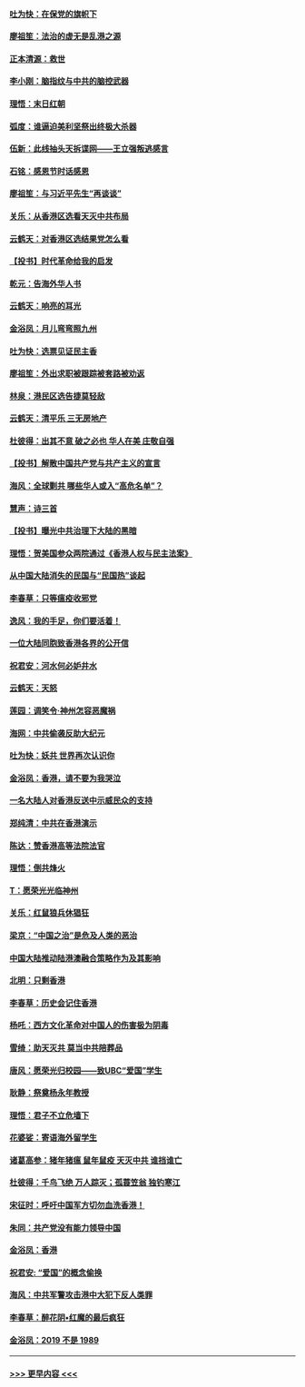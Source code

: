 #### [吐为快：在保党的旗帜下](../pages/nsc993/n11691188.md?t=11302001) 
#### [廖祖笙：法治的虚无是乱港之源](../pages/nsc993/n11690605.md?t=11302001) 
#### [正本清源：救世](../pages/nsc993/n11689134.md?t=11302001) 
#### [李小刚：脑指纹与中共的脑控武器](../pages/nsc993/n11688900.md?t=11302001) 
#### [理悟：末日红朝](../pages/nsc993/n11688829.md?t=11302001) 
#### [弧度：谁逼迫美利坚祭出终极大杀器](../pages/nsc993/n11688735.md?t=11302001) 
#### [伍新：此线抽头天拆谍网——王立强叛逃感言](../pages/nsc993/n11687981.md?t=11302001) 
#### [石铭：感恩节时话感恩](../pages/nsc993/n11687568.md?t=11302001) 
#### [廖祖笙：与习近平先生“再谈谈”](../pages/nsc993/n11687005.md?t=11302001) 
#### [关乐：从香港区选看天灭中共布局](../pages/nsc993/n11686647.md?t=11302001) 
#### [云鹤天：对香港区选结果党怎么看](../pages/nsc993/n11686216.md?t=11302001) 
#### [【投书】时代革命给我的启发](../pages/nsc993/n11684287.md?t=11302001) 
#### [乾元：告海外华人书](../pages/nsc993/n11684044.md?t=11302001) 
#### [云鹤天：响亮的耳光](../pages/nsc993/n11684254.md?t=11302001) 
#### [金浴凤：月儿弯弯照九州](../pages/nsc993/n11684231.md?t=11302001) 
#### [吐为快：选票见证民主香](../pages/nsc993/n11684206.md?t=11302001) 
#### [廖祖笙：外出求职被跟踪被套路被劝返](../pages/nsc993/n11683874.md?t=11302001) 
#### [林泉：港民区选告捷莫轻敌](../pages/nsc993/n11683930.md?t=11302001) 
#### [云鹤天：清平乐 三无房地产](../pages/nsc993/n11681521.md?t=11302001) 
#### [杜彼得：出其不意 破之必也 华人在美 庄敬自强](../pages/nsc993/n11679554.md?t=11302001) 
#### [【投书】解散中国共产党与共产主义的宣言](../pages/nsc993/n11679177.md?t=11302001) 
#### [海风：全球剿共 哪些华人或入“高危名单”？](../pages/nsc993/n11678617.md?t=11302001) 
#### [慧声：诗三首](../pages/nsc993/n11678848.md?t=11302001) 
#### [【投书】曝光中共治理下大陆的黑暗](../pages/nsc993/n11678674.md?t=11302001) 
#### [理悟：贺美国参众两院通过《香港人权与民主法案》](../pages/nsc993/n11678104.md?t=11302001) 
#### [从中国大陆消失的民国与“民国热”谈起](../pages/nsc993/n11678075.md?t=11302001) 
#### [李春草：只等瘟疫收邪党](../pages/nsc993/n11677308.md?t=11302001) 
#### [逸风：我的手足，你们要活着！](../pages/nsc993/n11676352.md?t=11302001) 
#### [一位大陆同胞致香港各界的公开信](../pages/nsc993/n11675761.md?t=11302001) 
#### [祝君安：河水何必妒井水](../pages/nsc993/n11675746.md?t=11302001) 
#### [云鹤天：天怒](../pages/nsc993/n11675718.md?t=11302001) 
#### [莲园：调笑令‧神州怎容恶魔祸](../pages/nsc993/n11675648.md?t=11302001) 
#### [海网：中共偷袭反助大纪元](../pages/nsc993/n11673515.md?t=11302001) 
#### [吐为快：妖共 世界再次认识你](../pages/nsc993/n11673506.md?t=11302001) 
#### [金浴凤：香港，请不要为我哭泣](../pages/nsc993/n11673248.md?t=11302001) 
#### [一名大陆人对香港反送中示威民众的支持](../pages/nsc993/n11672615.md?t=11302001) 
#### [郑纯清：中共在香港演示](../pages/nsc993/n11670539.md?t=11302001) 
#### [陈达：赞香港高等法院法官](../pages/nsc993/n11669542.md?t=11302001) 
#### [理悟：倒共烽火](../pages/nsc993/n11668844.md?t=11302001) 
#### [T：愿荣光光临神州](../pages/nsc993/n11668421.md?t=11302001) 
#### [关乐：红鼠狼兵休猖狂](../pages/nsc993/n11668378.md?t=11302001) 
#### [梁京：“中国之治”是危及人类的恶治](../pages/nsc993/n11668328.md?t=11302001) 
#### [中国大陆推动陆港澳融合策略作为及其影响](../pages/nsc993/n11668157.md?t=11302001) 
#### [北明：只剩香港](../pages/nsc993/n11668002.md?t=11302001) 
#### [李春草：历史会记住香港](../pages/nsc993/n11667927.md?t=11302001) 
#### [杨吒：西方文化革命对中国人的伤害极为阴毒](../pages/nsc993/n11664521.md?t=11302001) 
#### [雪绮：助天灭共 莫当中共陪葬品](../pages/nsc993/n11662650.md?t=11302001) 
#### [唐风：愿荣光归校园——致UBC“爱国”学生](../pages/nsc993/n11662194.md?t=11302001) 
#### [耿静：祭奠杨永年教授](../pages/nsc993/n11662514.md?t=11302001) 
#### [理悟：君子不立危墙下](../pages/nsc993/n11662172.md?t=11302001) 
#### [花婆娑：寄语海外留学生](../pages/nsc993/n11662121.md?t=11302001) 
#### [诸葛高参：猪年猪瘟 鼠年鼠疫 天灭中共 谁挡谁亡](../pages/nsc993/n11661980.md?t=11302001) 
#### [杜彼得：千鸟飞绝 万人踪灭；孤蓑笠翁 独钓寒江](../pages/nsc993/n11661170.md?t=11302001) 
#### [宋征时：呼吁中国军方切勿血洗香港！](../pages/nsc993/n11415318.md?t=11302001) 
#### [朱同：共产党没有能力领导中国](../pages/nsc993/n11660421.md?t=11302001) 
#### [金浴凤：香港](../pages/nsc993/n11660419.md?t=11302001) 
#### [祝君安: “爱国”的概念偷换](../pages/nsc993/n11659706.md?t=11302001) 
#### [海风：中共军警攻击港中大犯下反人类罪](../pages/nsc993/n11659632.md?t=11302001) 
#### [李春草：醉花阴•红魔的最后疯狂](../pages/nsc993/n11659287.md?t=11302001) 
#### [金浴凤：2019 不是 1989](../pages/nsc993/n11657663.md?t=11302001) 

----
#### [ >>> 更早内容 <<< ](../indexes/nsc993-earlier.md)
